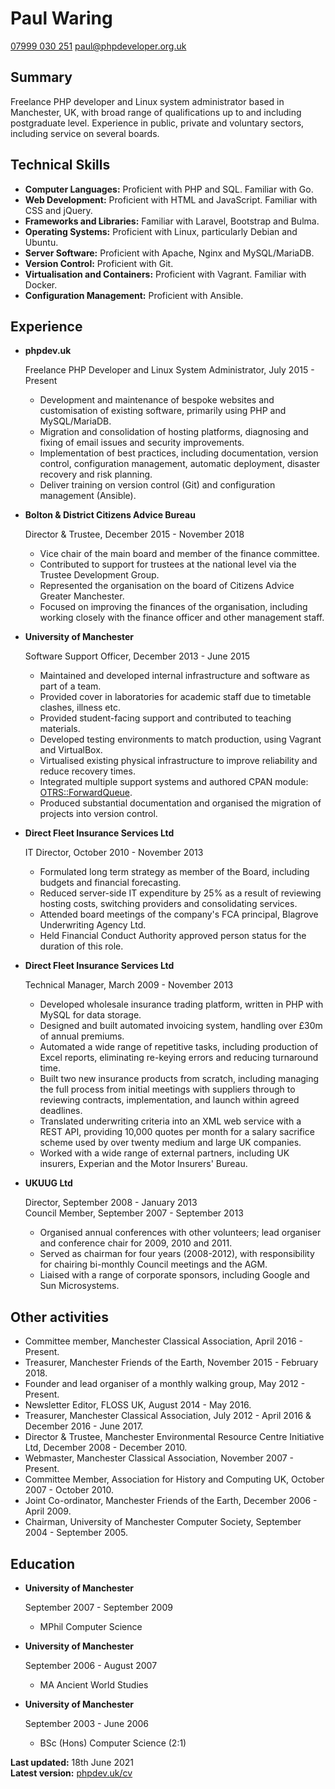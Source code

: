 Paul Waring
===========

[07999 030 251](tel:+447999030251)
[paul@phpdeveloper.org.uk](mailto:paul@phpdeveloper.org.uk)

Summary
-------

Freelance PHP developer and Linux system administrator based in Manchester, UK, with broad range of qualifications up to and including postgraduate level. Experience in public, private and voluntary sectors, including service on several boards.

Technical Skills
----------------

*   **Computer Languages:** Proficient with PHP and SQL. Familiar with Go.
*   **Web Development:** Proficient with HTML and JavaScript. Familiar with CSS and jQuery.
*   **Frameworks and Libraries:** Familiar with Laravel, Bootstrap and Bulma.
*   **Operating Systems:** Proficient with Linux, particularly Debian and Ubuntu.
*   **Server Software:** Proficient with Apache, Nginx and MySQL/MariaDB.
*   **Version Control:** Proficient with Git.
*   **Virtualisation and Containers:** Proficient with Vagrant. Familiar with Docker.
*   **Configuration Management:** Proficient with Ansible.

Experience
----------

*   **phpdev.uk**

    Freelance PHP Developer and Linux System Administrator, July 2015 - Present

    - Development and maintenance of bespoke websites and customisation of existing software, primarily using PHP and MySQL/MariaDB.
    - Migration and consolidation of hosting platforms, diagnosing and fixing of email issues and security improvements.
    - Implementation of best practices, including documentation, version control, configuration management, automatic deployment, disaster recovery and risk planning.
    - Deliver training on version control (Git) and configuration management (Ansible).

*   **Bolton & District Citizens Advice Bureau**

    Director & Trustee, December 2015 - November 2018

    - Vice chair of the main board and member of the finance committee.
    - Contributed to support for trustees at the national level via the Trustee Development Group.
    - Represented the organisation on the board of Citizens Advice Greater Manchester.
    - Focused on improving the finances of the organisation, including working closely with the finance officer and other management staff.

*   **University of Manchester**

    Software Support Officer, December 2013 - June 2015

    - Maintained and developed internal infrastructure and software as part of a team.
    - Provided cover in laboratories for academic staff due to timetable clashes, illness etc.
    - Provided student-facing support and contributed to teaching materials.
    - Developed testing environments to match production, using Vagrant and VirtualBox.
    - Virtualised existing physical infrastructure to improve reliability and reduce recovery times.
    - Integrated multiple support systems and authored CPAN module: [OTRS::ForwardQueue](https://metacpan.org/pod/OTRS::ForwardQueue).
    - Produced substantial documentation and organised the migration of projects into version control.

*   **Direct Fleet Insurance Services Ltd**

    IT Director, October 2010 - November 2013

    - Formulated long term strategy as member of the Board, including budgets and financial forecasting.
    - Reduced server-side IT expenditure by 25% as a result of reviewing hosting costs, switching providers and consolidating services.
    - Attended board meetings of the company's FCA principal, Blagrove Underwriting Agency Ltd.
    - Held Financial Conduct Authority approved person status for the duration of this role.

*   **Direct Fleet Insurance Services Ltd**

    Technical Manager, March 2009 - November 2013

    - Developed wholesale insurance trading platform, written in PHP with MySQL for data storage.
    - Designed and built automated invoicing system, handling over £30m of annual premiums.
    - Automated a wide range of repetitive tasks, including production of Excel reports, eliminating re-keying errors and reducing turnaround time.
    - Built two new insurance products from scratch, including managing the full process from initial meetings with suppliers through to reviewing contracts, implementation, and launch within agreed deadlines.
    - Translated underwriting criteria into an XML web service with a REST API, providing 10,000 quotes per month for a salary sacrifice scheme used by over twenty medium and large UK companies.
    - Worked with a wide range of external partners, including UK insurers, Experian and the Motor Insurers' Bureau.

*   **UKUUG Ltd**

    Director, September 2008 - January 2013  
    Council Member, September 2007 - September 2013

    - Organised annual conferences with other volunteers; lead organiser and conference chair for 2009, 2010 and 2011.
    - Served as chairman for four years (2008-2012), with responsibility for chairing bi-monthly Council meetings and the AGM.
    - Liaised with a range of corporate sponsors, including Google and Sun Microsystems.

Other activities
----------------

* Committee member, Manchester Classical Association, April 2016 - Present.
* Treasurer, Manchester Friends of the Earth, November 2015 - February 2018.
* Founder and lead organiser of a monthly walking group, May 2012 - Present.
* Newsletter Editor, FLOSS UK, August 2014 - May 2016.
* Treasurer, Manchester Classical Association, July 2012 - April 2016 & December 2016 - June 2017.
* Director & Trustee, Manchester Environmental Resource Centre Initiative Ltd, December 2008 - December 2010.
* Webmaster, Manchester Classical Association, November 2007 - Present.
* Committee Member, Association for History and Computing UK, October 2007 - October 2010.
* Joint Co-ordinator, Manchester Friends of the Earth, December 2006 - April 2009.
* Chairman, University of Manchester Computer Society, September 2004 - September 2005.

Education
---------

*   **University of Manchester**

    September 2007 - September 2009

    - MPhil Computer Science

*   **University of Manchester**

    September 2006 - August 2007

    - MA Ancient World Studies

*   **University of Manchester**

    September 2003 - June 2006

    - BSc (Hons) Computer Science (2:1)

**Last updated:** 18th June 2021  
**Latest version:** [phpdev.uk/cv](https://www.phpdev.uk/cv)
